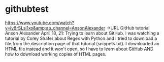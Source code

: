 # githubtest
https://www.youtube.com/watch?v=iv8rSLsi1xo&amp;ab_channel=AnsonAlexander   ->URL   GitHub tutorial  Anson Alexander
April 18, 21: Trying to learn about GitHub. I was watching a tutorial by Corey Shafer about Regex with Python and I
tried to download a file from the description page of that tutorial (snippets.txt). I downloaded an HTML file instead 
and it won't open, so I have to learn about GitHub AND how to download working copies of HTML pages.

